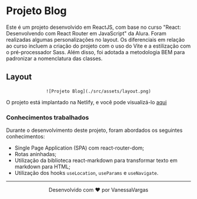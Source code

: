 # Projeto Blog

Este é um projeto desenvolvido em ReactJS, com base no curso "React: Desenvolvendo com React Router em JavaScript" da Alura. Foram realizadas algumas personalizações no layout. Os diferenciais em relação ao curso incluem a criação do projeto com o uso do Vite e a estilização com o pré-processador Sass. Além disso, foi adotada a metodologia BEM para padronizar a nomenclatura das classes.

## Layout

<div align="center">

    ![Projeto Blog](./src/assets/layout.png)

</div>

O projeto está implantado na Netlify, e você pode visualizá-lo [aqui](https://site-blog-react.netlify.app/)

### Conhecimentos trabalhados

Durante o desenvolvimento deste projeto, foram abordados os seguintes conhecimentos:

- Single Page Application (SPA) com react-router-dom;
- Rotas aninhadas;
- Utilização da biblioteca react-markdown para transformar texto em markdown para HTML;
- Utilização dos hooks `useLocation`, `useParams` e `useNavigate`.

<hr>
<div align="center">
    Desenvolvido com ❤️ por VanessaVargas
</div>
